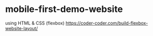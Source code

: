 # mobile-first-demo-website
using  HTML &amp; CSS (flexbox)
https://coder-coder.com/build-flexbox-website-layout/
